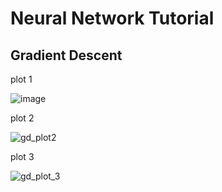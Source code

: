 # Neural Network Tutorial

## Gradient Descent
plot 1

![image](https://github.com/kg-byte/neural_network_101/assets/97060659/d5a5c3c8-4d6b-4e64-90c5-dc10a7418ec7)

plot 2

![gd_plot2](https://github.com/kg-byte/neural_network_101/assets/97060659/e01eca3a-02a8-41ae-92b2-b2543779a2ac)

plot 3

![gd_plot_3](https://github.com/kg-byte/neural_network_101/assets/97060659/fbc7f116-1018-484c-906f-343216af1879)

